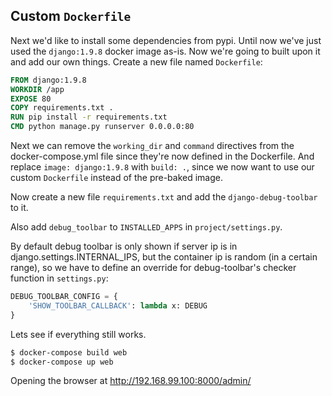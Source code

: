 ## Custom ``Dockerfile``

Next we'd like to install some dependencies from pypi. Until now we've
just used the ``django:1.9.8`` docker image as-is.
Now we're going to built upon it and add our own things.
Create a new file named ``Dockerfile``:

```dockerfile
FROM django:1.9.8
WORKDIR /app
EXPOSE 80
COPY requirements.txt .
RUN pip install -r requirements.txt
CMD python manage.py runserver 0.0.0.0:80
```

Next we can remove the ``working_dir`` and ``command`` directives from the docker-compose.yml file since they're now defined in the Dockerfile.
And replace ``image: django:1.9.8`` with ``build: .``, since we now want to use our custom ``Dockerfile`` instead of the pre-baked image.

Now create a new file ``requirements.txt`` and add the ``django-debug-toolbar`` to it.

Also add ``debug_toolbar`` to ``INSTALLED_APPS`` in ``project/settings.py``.

By default debug toolbar is only shown if server ip is in django.settings.INTERNAL_IPS, but the container ip is random (in a certain range), so we have to define an override for debug-toolbar's checker function in ``settings.py``:

```python
DEBUG_TOOLBAR_CONFIG = {
    'SHOW_TOOLBAR_CALLBACK': lambda x: DEBUG
}
```


Lets see if everything still works.

```bash
$ docker-compose build web
$ docker-compose up web
```

Opening the browser at http://192.168.99.100:8000/admin/

